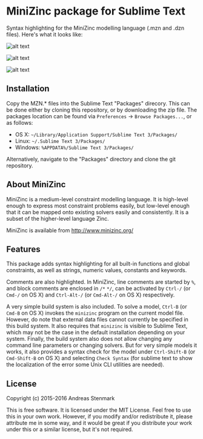 # MiniZinc package for Sublime Text

Syntax highlighting for the MiniZinc modelling language (.mzn and .dzn files). Here's what it looks like:

![alt text](https://cloud.githubusercontent.com/assets/7506161/12205405/b5dfdfee-b63a-11e5-9d95-a86d1aa3c664.png "MZN with Cobalt color scheme")

![alt text](https://cloud.githubusercontent.com/assets/7506161/12205420/d04a3d8e-b63a-11e5-8a3e-60238f1f700b.png "MZN with Neon color scheme")

![alt text](https://user-images.githubusercontent.com/22230071/82848793-17016480-9ec3-11ea-96d7-022206c9ede4.png "MZN with Syntax Check and Pompideu Color scheme")

## Installation

Copy the MZN.* files into the Sublime Text "Packages" direcory.  This can be done either by cloning this repository, or by downloading the zip file.  The packages location can be found via `Preferences` -> `Browse Packages...`, or as follows:

* OS X:
    `~/Library/Application Support/Sublime Text 3/Packages/`
* Linux:
    `~/.Sublime Text 3/Packages/`
* Windows:
    `%APPDATA%/Sublime Text 3/Packages/`

Alternatively, navigate to the "Packages" directory and clone the git repository.

## About MiniZinc

MiniZinc is a medium-level constraint modelling language. It is high-level enough to express most constraint problems easily, but low-level enough that it can be mapped onto existing solvers easily and consistently. It is a subset of the higher-level language Zinc.

MiniZinc is available from http://www.minizinc.org/

## Features

This package adds syntax highlighting for all built-in functions and global constraints, as well as strings, numeric values, constants and keywords.

Comments are also highlighted. In MiniZinc, line comments are started by `%`, and block comments are enclosed in `/*` `*/`, can be activated by `Ctrl-/` (or `Cmd-/` on OS X) and `Ctrl-Alt-/` (or `Cmd-Alt-/` on OS X) respectively.

A very simple build system is also included. To solve a model, `Ctrl-B` (or `Cmd-B` on OS X) invokes the `minizinc` program on the current model file. However, do note that external data files cannot currently be specified in this build system.  It also requires that `minizinc` is visible to Sublime Text, which may not be the case in the default installation depending on your system.  Finally, the build system also does not allow changing any command line parameters or changing solvers. But for very simple models it works, it also provides a syntax check for the model under `Ctrl-Shift-B` (or `Cmd-Shift-B` on OS X) and selecting `Check Syntax` (for sublime text to show the localization of the error some Unix CLI utilities are needed).

## License

Copyright (c) 2015-2016 Andreas Stenmark

This is free software. It is licensed under the MIT License. Feel free to use this in your own work. However, if you modify and/or redistribute it, please attribute me in some way, and it would be great if you distribute your work under this or a similar license, but it's not required.
